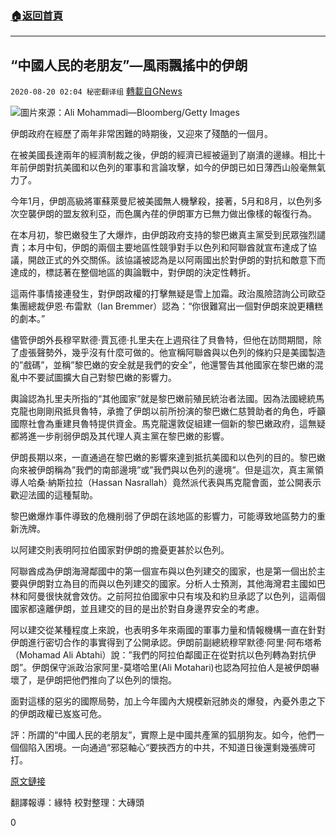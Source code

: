 ###  [:house:返回首頁](https://github.com/ourhimalayas/txt)
---

## “中國人民的老朋友”&#8212;風雨飄搖中的伊朗
`2020-08-20 02:04 秘密翻译组` [轉載自GNews](https://gnews.org/zh-hant/303867/)

![](https://s3.amazonaws.com/gnews-media-offload/wp-content/uploads/2020/08/20015831/image1-18.jpg)圖片來源：Ali Mohammadi—Bloomberg/Getty Images 


伊朗政府在經歷了兩年非常困難的時期後，又迎來了殘酷的一個月。

在被美國長達兩年的經濟制裁之後，伊朗的經濟已經被逼到了崩潰的邊緣。相比十年前伊朗對抗美國和以色列的軍事和言論攻擊，如今的伊朗已如日薄西山般毫無氣力了。

今年1月，伊朗高級將軍蘇萊曼尼被美國無人機擊殺，接著，5月和8月，以色列多次空襲伊朗的盟友敘利亞，而色厲內荏的伊朗軍方已無力做出像樣的報復行為。

在本月初，黎巴嫩發生了大爆炸，由伊朗政府支持的黎巴嫩真主黨受到民眾強烈譴責；本月中旬，伊朗的兩個主要地區性競爭對手以色列和阿聯酋就宣布達成了協議，開啟正式的外交關係。該協議被認為是以阿兩國出於對伊朗的對抗和敵意下而達成的，標誌著在整個地區的輿論戰中，對伊朗的決定性轉折。

這兩件事情接連發生，對伊朗政權的打擊無疑是雪上加霜。政治風險諮詢公司歐亞集團總裁伊恩·布雷默（Ian Bremmer）認為：“你很難寫出一個對伊朗來說更糟糕的劇本。”

儘管伊朗外長穆罕默德·賈瓦德·扎里夫在上週飛往了貝魯特，但他在訪問期間，除了虛張聲勢外，幾乎沒有什麼可做的。他宣稱阿聯酋與以色列的條約只是美國製造的”戲碼”，並稱”黎巴嫩的安全就是我們的安全”，他還警告其他國家在黎巴嫩的混亂中不要試圖擴大自己對黎巴嫩的影響力。

輿論認為扎里夫所指的“其他國家”就是黎巴嫩前殖民統治者法國。因為法國總統馬克龍也剛剛飛抵貝魯特，承擔了伊朗以前所扮演的黎巴嫩仁慈贊助者的角色，呼籲國際社會為重建貝魯特提供資金。馬克龍還敦促組建一個新的黎巴嫩政府，這無疑都將進一步削弱伊朗及其代理人真主黨在黎巴嫩的影響。

伊朗長期以來，一直通過在黎巴嫩的影響來達到抵抗美國和以色列的目的。黎巴嫩向來被伊朗稱為”我們的南部邊境”或”我們與以色列的邊境”。但是這次，真主黨領導人哈桑·納斯拉拉（Hassan Nasrallah）竟然派代表與馬克龍會面，並公開表示歡迎法國的這種幫助。

黎巴嫩爆炸事件導致的危機削弱了伊朗在該地區的影響力，可能導致地區勢力的重新洗牌。

以阿建交則表明阿拉伯國家對伊朗的擔憂更甚於以色列。

阿聯酋成為伊朗海灣鄰國中的第一個宣布與以色列建交的國家，也是第一個出於主要與伊朗對立為目的而與以色列建交的國家。分析人士預測，其他海灣君主國如巴林和阿曼很快就會效仿。之前阿拉伯國家中只有埃及和約旦承認了以色列，這兩個國家都遠離伊朗，並且建交的目的是出於對自身邊界安全的考慮。

阿以建交從某種程度上來說，也表明多年來兩國的軍事力量和情報機構一直在針對伊朗進行密切合作的事實得到了公開承認。伊朗前副總統穆罕默德·阿里·阿布塔希（Mohamad Ali Abtahi）說：”我們的阿拉伯鄰國正在從對抗以色列轉為對抗伊朗”。伊朗保守派政治家阿里-莫塔哈里(Ali Motahari)也認為阿拉伯人是被伊朗嚇壞了，是伊朗把他們推向了以色列的懷抱。

面對這樣的惡劣的國際局勢，加上今年國內大規模新冠肺炎的爆發，內憂外患之下的伊朗政權已岌岌可危。 

評：所謂的“中國人民的老朋友”，實際上是中國共產黨的狐朋狗友。如今，他們一個個陷入困境。一向通過“邪惡軸心“要挾西方的中共，不知道日後還剩幾張牌可打。

[原文鏈接](https://www.nytimes.com/2020/08/16/world/middleeast/the-israel-uae-deal-and-the-beirut-blast-both-box-in-iran.html) 

翻譯報導：緣特
校對整理：大磚頭

0
